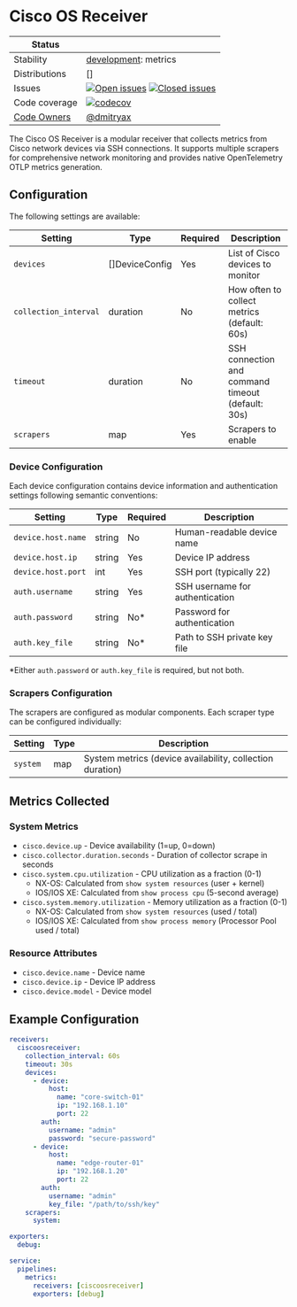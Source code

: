 # Cisco OS Receiver

<!-- status autogenerated section -->
| Status        |           |
| ------------- |-----------|
| Stability     | [development]: metrics   |
| Distributions | [] |
| Issues        | [![Open issues](https://img.shields.io/github/issues-search/open-telemetry/opentelemetry-collector-contrib?query=is%3Aissue%20is%3Aopen%20label%3Areceiver%2Fciscoos%20&label=open&color=orange&logo=opentelemetry)](https://github.com/open-telemetry/opentelemetry-collector-contrib/issues?q=is%3Aopen+is%3Aissue+label%3Areceiver%2Fciscoos) [![Closed issues](https://img.shields.io/github/issues-search/open-telemetry/opentelemetry-collector-contrib?query=is%3Aissue%20is%3Aclosed%20label%3Areceiver%2Fciscoos%20&label=closed&color=blue&logo=opentelemetry)](https://github.com/open-telemetry/opentelemetry-collector-contrib/issues?q=is%3Aclosed+is%3Aissue+label%3Areceiver%2Fciscoos) |
| Code coverage | [![codecov](https://codecov.io/github/open-telemetry/opentelemetry-collector-contrib/graph/main/badge.svg?component=receiver_ciscoosreceiver)](https://app.codecov.io/gh/open-telemetry/opentelemetry-collector-contrib/tree/main/?components%5B0%5D=receiver_ciscoosreceiver&displayType=list) |
| [Code Owners](https://github.com/open-telemetry/opentelemetry-collector-contrib/blob/main/CONTRIBUTING.md#becoming-a-code-owner)    | [@dmitryax](https://www.github.com/dmitryax) |

[development]: https://github.com/open-telemetry/opentelemetry-collector/blob/main/docs/component-stability.md#development
<!-- end autogenerated section -->

The Cisco OS Receiver is a modular receiver that collects metrics from Cisco network devices via SSH connections. It supports multiple scrapers for comprehensive network monitoring and provides native OpenTelemetry OTLP metrics generation.

## Configuration

The following settings are available:

| Setting | Type | Required | Description |
|---------|------|----------|-------------|
| `devices` | []DeviceConfig | Yes | List of Cisco devices to monitor |
| `collection_interval` | duration | No | How often to collect metrics (default: 60s) |
| `timeout` | duration | No | SSH connection and command timeout (default: 30s) |
| `scrapers` | map | Yes | Scrapers to enable |

### Device Configuration

Each device configuration contains device information and authentication settings following semantic conventions:

| Setting | Type | Required | Description |
|---------|------|----------|-------------|
| `device.host.name` | string | No | Human-readable device name |
| `device.host.ip` | string | Yes | Device IP address |
| `device.host.port` | int | Yes | SSH port (typically 22) |
| `auth.username` | string | Yes | SSH username for authentication |
| `auth.password` | string | No* | Password for authentication |
| `auth.key_file` | string | No* | Path to SSH private key file |

*Either `auth.password` or `auth.key_file` is required, but not both.

### Scrapers Configuration

The scrapers are configured as modular components. Each scraper type can be configured individually:

| Setting | Type | Description |
|---------|------|-------------|
| `system` | map | System metrics (device availability, collection duration) |

## Metrics Collected

### System Metrics
- `cisco.device.up` - Device availability (1=up, 0=down)
- `cisco.collector.duration.seconds` - Duration of collector scrape in seconds
- `cisco.system.cpu.utilization` - CPU utilization as a fraction (0-1)
  - NX-OS: Calculated from `show system resources` (user + kernel)
  - IOS/IOS XE: Calculated from `show process cpu` (5-second average)
- `cisco.system.memory.utilization` - Memory utilization as a fraction (0-1)
  - NX-OS: Calculated from `show system resources` (used / total)
  - IOS/IOS XE: Calculated from `show process memory` (Processor Pool used / total)

### Resource Attributes
- `cisco.device.name` - Device name
- `cisco.device.ip` - Device IP address
- `cisco.device.model` - Device model

## Example Configuration

```yaml
receivers:
  ciscoosreceiver:
    collection_interval: 60s
    timeout: 30s
    devices:
      - device:
          host:
            name: "core-switch-01"
            ip: "192.168.1.10"
            port: 22
        auth:
          username: "admin"
          password: "secure-password"
      - device:
          host:
            name: "edge-router-01"
            ip: "192.168.1.20"
            port: 22
        auth:
          username: "admin"
          key_file: "/path/to/ssh/key"
    scrapers:
      system:

exporters:
  debug:

service:
  pipelines:
    metrics:
      receivers: [ciscoosreceiver]
      exporters: [debug]
```